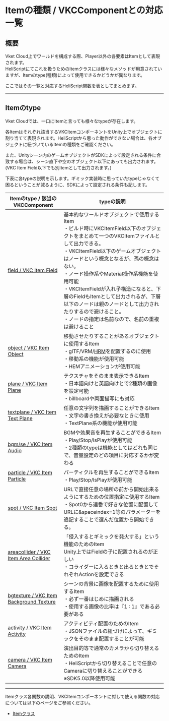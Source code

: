 # Itemの種類 / VKCComponentとの対応一覧

## 概要

Vket Cloud上でワールドを構成する際、Player以外の各要素はItemとして表現されます。<br>
HeliScriptにてこれを扱うためのItemクラスには様々なメソッドが用意されていますが、Itemのtype(種類)によって使用できるかどうかが異なります。

ここではその一覧と対応するHeliScript関数を表としてまとめます。

---

## Itemのtype

Vket Cloudでは、一口にItemと言っても様々なtypeが存在します。

各Itemはそれぞれ該当するVKCItemコンポーネントをUnity上でオブジェクトに割り当てて表現されます。HeliScriptから思った動作ができない場合は、各オブジェクトに紐づいているItemの種類をご確認ください。

また、Unityシーン内のゲームオブジェクトがSDKによって設定される条件に合致する場合は、シーン直下や空のオブジェクト以下にあっても出力されます。(VKC Item Field以下でも別Itemとして出力されます。)

下表に各typeの説明を示します。ギミック実装時に思っていたtypeじゃなくて困るということが減るように、SDKによって設定される条件も記します。

| Itemのtype / 該当のVKCComponent | typeの説明 |
|----|----|
| [field / VKC Item Field](../VKCComponents/VKCItemField.md) | 基本的なワールドオブジェクトで使用するItem<br>・ビルド時にVKCItemField以下のオブジェクトをまとめて一つのVKCItemファイルとして出力できる。<br>・VKCItemField以下のゲームオブジェクトはノードという概念となるが、孫の概念はない。<br>・ノード操作系やMaterial操作系機能を使用可能<br>・VKCItemFieldが入れ子構造になると、下層のFieldもItemとして出力されるが、下層以下のノードは親のノードとして出力されたりするので避けること。<br>・ノードの指定は名前なので、名前の重複は避けること |
| [object / VKC Item Object](../VKCComponents/VKCItemObject.md) | 移動させたりすることがあるオブジェクトに使用するItem<br>・glTF/VRM/[HRM](../WorldEditingTips/BuildOptions.md)を配置するのに使用<br>・移動系の機能が使用可能<br>・HEMアニメーションが使用可能 |
|  [plane / VKC Item Plane](../VKCComponents/VKCItemPlane.md) | テクスチャをそのまま表示できるItem<br>・日本語向けと英語向けとで2種類の画像を設定可能<br>・billboardや両面描写にも対応 |
| [textplane / VKC Item Text Plane](../VKCComponents/VKCItemTextPlane.md) | 任意の文字列を描画することができるItem<br>・文字の書き換えが必要なときに使用<br>・TextPlane系の機能が使用可能 |
| [bgm/se / VKC Item Audio](../VKCComponents/VKCItemAudio.md) | BGMや効果音を再生することができるItem<br>・Play/Stop/IsPlayが使用可能<br>・2種類のtypeは機能としてはどれも同じで、音量設定のどの項目に対応するかが変わる<br> |
| [particle / VKC Item Particle](../VKCComponents/VKCItemParticle.md) | パーティクルを再生することができるItem<br>・Play/Stop/IsPlayが使用可能 |
|  [spot / VKC Item Spot](../VKCComponents/VKCItemSpot.md) | URLで直接任意の場所の前から開始出来るようにするための位置指定に使用するItem<br>・Spot0から連番で好きな位置に配置してURLに&amp;spaceindex=1等のパラメーターを追記することで選んだ位置から開始できる。 |
|  [areacollider / VKC Item Area Collider](../VKCComponents/VKCItemAreaCollider.md) | 「侵入するとギミックを発火する」という機能のためのItem<br>Unity上ではFieldの子に配置されるのが正しい<br>・コライダーに入るときと出るときとでそれぞれActionを設定できる |
|  [bgtexture / VKC Item Background Texture](../VKCComponents/VKCItemBackgroundTexture.md) | シーンの背景に画像を配置するために使用するItem<br>・必ず一番はじめに描画される<br>・使用する画像の比率は『1 : 1』である必要がある |
| [activity / VKC Item Activity](../VKCComponents/VKCItemActivity.md) | アクティビティ配置のためのItem<br>・JSONファイルの紐づけによって、ギミックをそのまま配置することが可能 |
| [camera / VKC Item Camera](../VKCComponents/VKCItemCamera.md) | 演出目的等で通常のカメラから切り替えるためのItem<br>・HeliScriptから切り替えることで任意のCameraに切り替えることができる※SDK5.0以降使用可能 |

---

Itemクラス各関数の説明、VKCItemコンポーネントに対して使える関数の対応については以下のページをご参照ください。

- [Itemクラス](hs_class_item.md)
